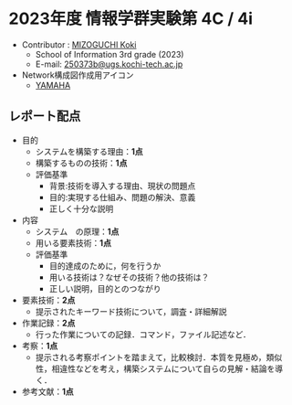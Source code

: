 # 2023年度 情報学群実験第 4C / 4i
- Contributor : [MIZOGUCHI Koki](https://github.com/MIZOGUCHIKoki)
  - School of Information 3rd grade (2023)
  - E-mail: [250373b@ugs.kochi-tech.ac.jp](mailto:250373b@ugs.kochi-tech.ac.jp)
- Network構成図作成用アイコン
  -   [YAMAHA](https://network.yamaha.com/support/download/tool/)
  
## レポート配点
- 目的
  - システムを構築する理由：**1点**
  - 構築するものの技術：**1点**
  - 評価基準
    - 背景:技術を導入する理由、現状の問題点
    - 目的:実現する仕組み、問題の解決、意義
    - 正しく十分な説明
- 内容
  - システム　の原理：**1点**
  - 用いる要素技術：**1点**
  - 評価基準
    - 目的達成のために，何を行うか
    - 用いる技術は？なぜその技術？他の技術は？
    - 正しい説明，目的とのつながり 
- 要素技術：**2点**
  - 提示されたキーワード技術について，調査・詳細解説
- 作業記録：**2点**
  - 行った作業についての記録．コマンド，ファイル記述など．
- 考察：**1点**
  - 提示される考察ポイントを踏まえて，比較検討．本質を見極め，類似性，相違性などを考え，構築システムについて自らの見解・結論を導く．
- 参考文献：**1点**
